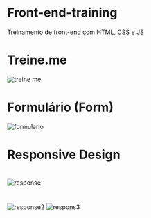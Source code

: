 # Front-end-training
Treinamento de front-end com HTML, CSS e JS



# Treine.me

![treine me](https://user-images.githubusercontent.com/63527881/199633371-428a7ff4-25ee-4113-aa68-6be88b7bdc1f.PNG)

#

# Formulário  (Form)

![formulario](https://user-images.githubusercontent.com/63527881/199634203-eda4aad8-276c-4092-b3e6-9785d65e2c2c.png)

# Responsive Design

#
![response](https://user-images.githubusercontent.com/63527881/211229143-e4daca6a-9338-4464-8692-e36ff872f840.PNG)

#

![response2](https://user-images.githubusercontent.com/63527881/211229489-eb120b15-8cc1-4ff5-ac61-ec8dff4da8c7.PNG)
![respons3](https://user-images.githubusercontent.com/63527881/211229500-d9da13ae-95ef-4768-920d-ff216ba01a32.PNG)


